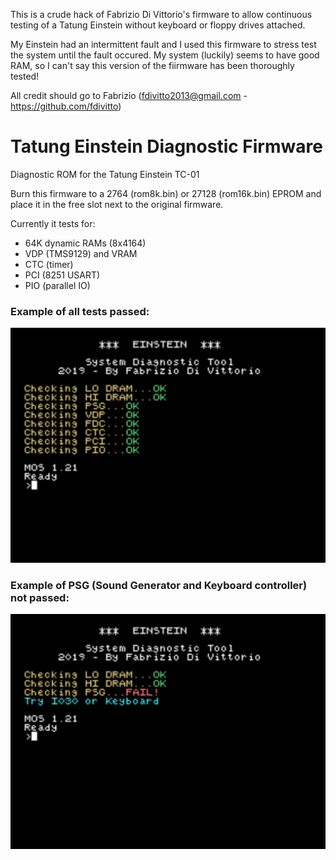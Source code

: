 This is a crude hack of Fabrizio Di Vittorio's firmware to allow continuous testing of a Tatung Einstein without keyboard or floppy drives attached.

My Einstein had an intermittent fault and I used this firmware to stress test the system until the fault occured.  My system (luckily) seems to have good RAM, so I can't say this version of the fiirmware has been thoroughly tested!

All credit should go to Fabrizio (fdivitto2013@gmail.com - https://github.com/fdivitto)

# Tatung Einstein Diagnostic Firmware
Diagnostic ROM for the Tatung Einstein TC-01


Burn this firmware to a 2764 (rom8k.bin) or 27128 (rom16k.bin) EPROM and place it in the free slot next to the original firmware.

Currently it tests for:
  * 64K dynamic RAMs (8x4164)
  * VDP (TMS9129) and VRAM
  * CTC (timer)
  * PCI (8251 USART)
  * PIO (parallel IO)
     


### Example of all tests passed:
![GitHub Logo](/images/img1.png)


### Example of PSG (Sound Generator and Keyboard controller) not passed:
![GitHub Logo](/images/img2.png)
